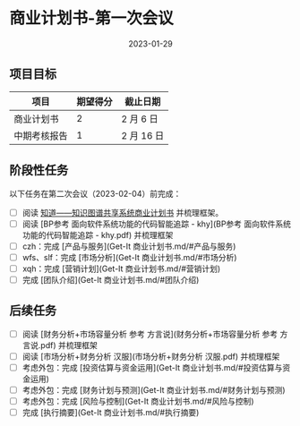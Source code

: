 # 商业计划书-第一次会议

<div align="center">2023-01-29</div>

## 项目目标

| 项目         | 期望得分 | 截止日期   |
| ------------ | -------- | ---------- |
| 商业计划书   | 2        | 2 月 6 日  |
| 中期考核报告 | 1        | 2 月 16 日 |

## 阶段性任务

以下任务在第二次会议（2023-02-04）前完成：

- [ ] 阅读 [知道——知识图谱共享系统商业计划书](知道——知识图谱共享系统商业计划书.pdf) 并梳理框架。
- [ ] 阅读 [BP参考 面向软件系统功能的代码智能追踪 - khy](BP参考 面向软件系统功能的代码智能追踪 - khy.pdf) 并梳理框架
- [ ] czh：完成 [产品与服务](Get-It 商业计划书.md/#产品与服务)
- [ ] wfs、slf：完成 [市场分析](Get-It 商业计划书.md/#市场分析)
- [ ] xqh：完成 [营销计划](Get-It 商业计划书.md/#营销计划)
- [ ] 完成 [团队介绍](Get-It 商业计划书.md/#团队介绍)

## 后续任务

- [ ] 阅读 [财务分析+市场容量分析 参考 方言说](财务分析+市场容量分析 参考 方言说.pdf) 并梳理框架
- [ ] 阅读 [市场分析+财务分析 汉服](市场分析+财务分析 汉服.pdf) 并梳理框架
- [ ] 考虑外包：完成 [投资估算与资金运用](Get-It 商业计划书.md/#投资估算与资金运用)
- [ ] 考虑外包：完成 [财务计划与预测](Get-It 商业计划书.md/#财务计划与预测)
- [ ] 考虑外包：完成 [风险与控制](Get-It 商业计划书.md/#风险与控制)
- [ ] 完成 [执行摘要](Get-It 商业计划书.md/#执行摘要)